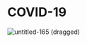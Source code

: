 # COVID-19

![untitled-165 (dragged)](https://user-images.githubusercontent.com/61702243/81061048-4854c900-8ef1-11ea-844e-11d9d2609f89.jpg)
